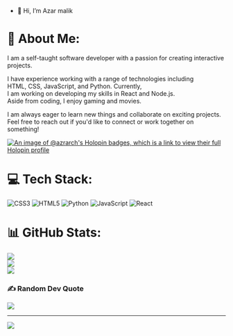- 👋 Hi, I’m Azar malik

# 💫 About Me:
I am a self-taught software developer with a passion for creating interactive projects. 

I have experience working with a range of technologies including <br>HTML, CSS, JavaScript, and Python. Currently, <br>I am working on developing my skills in React and Node.js.<br>Aside from coding, I enjoy gaming and movies. 

I am always eager to learn new things and collaborate on exciting projects. 
Feel free to reach out if you'd like to connect or work together on something!


[![An image of @azrarch's Holopin badges, which is a link to view their full Holopin profile](https://holopin.me/azrarch)](https://holopin.io/@azrarch)

# 💻 Tech Stack:
![CSS3](https://img.shields.io/badge/css3-%231572B6.svg?style=flat&logo=css3&logoColor=white) ![HTML5](https://img.shields.io/badge/html5-%23E34F26.svg?style=flat&logo=html5&logoColor=white) ![Python](https://img.shields.io/badge/python-3670A0?style=flat&logo=python&logoColor=ffdd54) ![JavaScript](https://img.shields.io/badge/javascript-%23323330.svg?style=flat&logo=javascript&logoColor=%23F7DF1E) ![React](https://img.shields.io/badge/react-%2320232a.svg?style=flat&logo=react&logoColor=%2361DAFB)
# 📊 GitHub Stats:
![](https://github-readme-stats.vercel.app/api?username=azr-arch&theme=midnight-purple&hide_border=true&include_all_commits=false&count_private=false)<br/>
![](https://github-readme-streak-stats.herokuapp.com/?user=azr-arch&theme=midnight-purple&hide_border=true)<br/>
![](https://github-readme-stats.vercel.app/api/top-langs/?username=azr-arch&theme=midnight-purple&hide_border=true&include_all_commits=false&count_private=false&layout=compact)

### ✍️ Random Dev Quote
![](https://quotes-github-readme.vercel.app/api?type=horizontal&theme=merko)

---
[![](https://visitcount.itsvg.in/api?id=azr-arch&icon=6&color=12)](https://visitcount.itsvg.in)

<!-- Proudly created with GPRM ( https://gprm.itsvg.in ) -->
